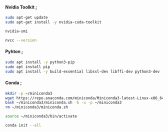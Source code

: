 #### Nvidia Toolkit ; 

```bash
sudo apt-get update
sudo apt-get install -y nvidia-cuda-toolkit
```
```bash
nvidia-smi
```
```bash
nvcc --version
```


#### Pyhton ; 
```bash
sudo apt install -y python3-pip
sudo apt install pip
sudo apt install -y build-essential libssl-dev libffi-dev python3-dev
```

#### Conda ; 

```bash
mkdir -p ~/miniconda3
wget https://repo.anaconda.com/miniconda/Miniconda3-latest-Linux-x86_64.sh -O ~/miniconda3/miniconda.sh
bash ~/miniconda3/miniconda.sh -b -u -p ~/miniconda3
rm ~/miniconda3/miniconda.sh
```
```bash
source ~/miniconda3/bin/activate
```

```bash
conda init --all
```
